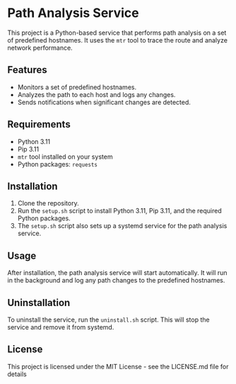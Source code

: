 # Path Analysis Service

This project is a Python-based service that performs path analysis on a set of predefined hostnames. It uses the `mtr` tool to trace the route and analyze network performance.

## Features

- Monitors a set of predefined hostnames.
- Analyzes the path to each host and logs any changes.
- Sends notifications when significant changes are detected.

## Requirements

- Python 3.11
- Pip 3.11
- `mtr` tool installed on your system
- Python packages: `requests`

## Installation

1. Clone the repository.
2. Run the `setup.sh` script to install Python 3.11, Pip 3.11, and the required Python packages.
3. The `setup.sh` script also sets up a systemd service for the path analysis service.

## Usage

After installation, the path analysis service will start automatically. It will run in the background and log any path changes to the predefined hostnames.

## Uninstallation

To uninstall the service, run the `uninstall.sh` script. This will stop the service and remove it from systemd.

## License

This project is licensed under the MIT License - see the LICENSE.md file for details